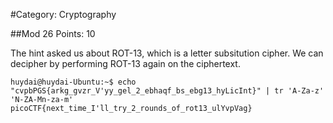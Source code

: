 #Category: Cryptography

##Mod 26
Points: 10

The hint asked us about ROT-13, which is a letter subsitution cipher. We can decipher by performing ROT-13 again on the ciphertext.

```
huydai@huydai-Ubuntu:~$ echo "cvpbPGS{arkg_gvzr_V'yy_gel_2_ebhaqf_bs_ebg13_hyLicInt}" | tr 'A-Za-z' 'N-ZA-Mn-za-m'
picoCTF{next_time_I'll_try_2_rounds_of_rot13_ulYvpVag}
```
